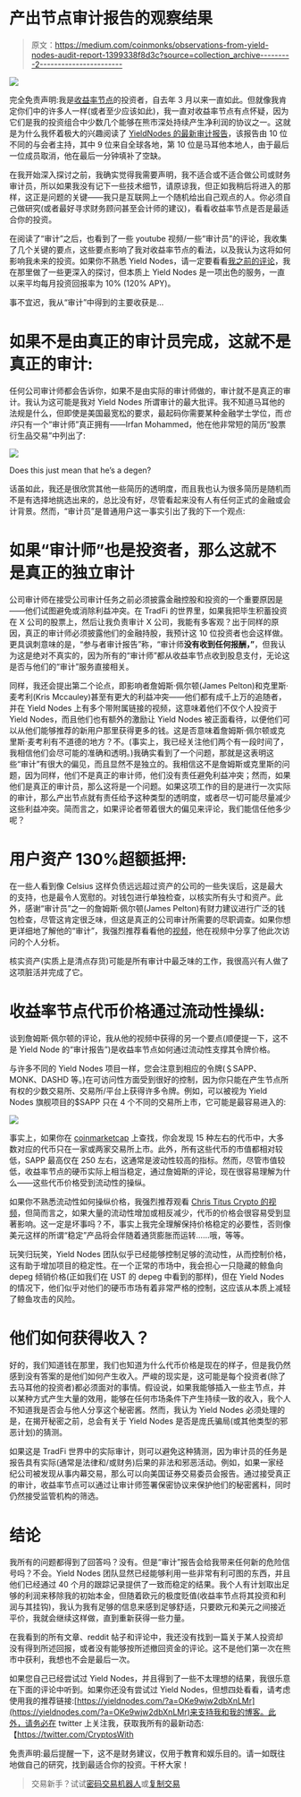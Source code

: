 # 产出节点审计报告的观察结果

> 原文：<https://medium.com/coinmonks/observations-from-yield-nodes-audit-report-1399338f8d3c?source=collection_archive---------2----------------------->

![](img/a0c87ccbbf47171a19053d9f692ed42f.png)

完全免责声明:我是[收益率节点](https://yieldnodes.com/?a=OKe9wjw2dbXnLMr)的投资者，自去年 3 月以来一直如此。但就像我肯定你们中的许多人一样(或者至少应该如此)，我一直对收益率节点有点怀疑，因为它们是我的投资组合中少数几个能够在熊市深处持续产生净利润的协议之一。这就是为什么我怀着极大的兴趣阅读了 [YieldNodes 的最新审计报告](https://members.yieldnodes.com/en/auditjuly2022)，该报告由 10 位不同的与会者主持，其中 9 位来自全球各地，第 10 位是马耳他本地人，由于最后一位成员取消，他在最后一分钟填补了空缺。

在我开始深入探讨之前，我确实觉得我需要声明，我不适合或不适合做公司或财务审计员，所以如果我没有记下一些技术细节，请原谅我，但正如我稍后将进入的那样，这正是问题的关键——我只是互联网上一个随机给出自己观点的人。你必须自己做研究(或者最好寻求财务顾问甚至会计师的建议)，看看收益率节点是否是最适合你的投资。

在阅读了“审计”之后，也看到了一些 youtube 视频/一些“审计员”的评论，我收集了几个关键的要点，这些要点影响了我对收益率节点的看法，以及我认为这将如何影响我未来的投资。如果你不熟悉 Yield Nodes，请一定要看看[我之前的评论](/@CryptosWith/a-deep-dive-analysis-on-yield-nodes-my-only-green-in-a-red-market-df3e77afc92c)，我在那里做了一些更深入的探讨，但本质上 Yield Nodes 是一项出色的服务，一直以来平均每月投资回报率为 10% (120% APY)。

事不宜迟，我从“审计”中得到的主要收获是…

# **如果不是由真正的审计员完成，这就不是真正的审计:**

任何公司审计师都会告诉你，如果不是由实际的审计师做的，审计就不是真正的审计。我认为这可能是我对 Yield Nodes 所谓审计的最大批评。我不知道马耳他的法规是什么，但即使是美国最宽松的要求，最起码你需要某种金融学士学位，而*也许*只有一个“审计师”真正拥有——Irfan Mohammed，他在他非常短的简历“股票衍生品交易”中列出了:

![](img/bb357cea63ecb430e7ec9613d6d451cf.png)

Does this just mean that he’s a degen?

话虽如此，我还是很欣赏其他一些简历的透明度，而且我也认为很多简历是随机而不是有选择地挑选出来的，总比没有好，尽管看起来没有人有任何正式的金融或会计背景。然而，“审计员”是普通用户这一事实引出了我的下一个观点:

# **如果“审计师”也是投资者，那么这就不是真正的独立审计**

公司审计师在接受公司审计任务之前必须披露金融控股和投资的一个重要原因是——他们试图避免或消除利益冲突。在 TradFi 的世界里，如果我把毕生积蓄投资在 X 公司的股票上，然后让我负责审计 X 公司，我能有多客观？出于同样的原因，真正的审计师必须披露他们的金融持股，我预计这 10 位投资者也会这样做。更具讽刺意味的是，“参与者审计报告”称，“审计师**没有收到任何报酬，”**，但我认为这是绝对不真实的，因为所有的“审计师”都从收益率节点收到股息支付，无论这是否与他们的“审计”服务直接相关。

同样，我还会提出第二个论点，即影响者詹姆斯·佩尔顿(James Pelton)和克里斯·麦考利(Kris Mccauley)甚至有更大的利益冲突——他们都有成千上万的追随者，并在 Yield Nodes 上有多个带附属链接的视频，这意味着他们不仅个人投资于 Yield Nodes，而且他们也有额外的激励让 Yield Nodes 被正面看待，以便他们可以从他们能够推荐的新用户那里获得更多的钱。这是否意味着詹姆斯·佩尔顿或克里斯·麦考利有不道德的地方？不。(事实上，我已经关注他们两个有一段时间了，我相信他们会尽可能的准确和透明。)我确实看到了一个问题，那就是这表明这些“审计”有很大的偏见，而且显然不是独立的。我相信这不是詹姆斯或克里斯的问题，因为同样，他们不是真正的审计师，他们没有责任避免利益冲突；然而，如果他们是真正的审计员，那么这将是一个问题。如果这项工作的目的是进行一次实际的审计，那么产出节点就有责任给予这种类型的透明度，或者尽一切可能尽量减少这些利益冲突。简而言之，如果评论者带着很大的偏见来评论，我们能信任他多少呢？

# **用户资产 130%超额抵押:**

在一些人看到像 Celsius 这样负债远远超过资产的公司的一些失误后，这是最大的支持，也是最令人宽慰的。对钱包进行单独检查，以核实所有头寸和资产。此外，感谢“审计员”之一的詹姆斯·佩尔顿(James Pelton)有财力建议进行广泛的钱包检查，尽管这肯定很乏味，但这是真正的公司审计所需要的尽职调查。如果你想更详细地了解他的“审计”，我强烈推荐看看他的[视频](https://www.youtube.com/watch?v=Jx_tsUO6ASk)，他在视频中分享了他此次访问的个人分析。

核实资产(实质上是清点存货)可能是所有审计中最乏味的工作，我很高兴有人做了这项脏活并完成了它。

# **收益率节点代币价格通过流动性操纵:**

谈到詹姆斯·佩尔顿的评论，我从他的视频中获得的另一个要点(顺便提一下，这不是 Yield Node 的“审计报告”)是收益率节点如何通过流动性支撑其令牌价格。

与许多不同的 Yield Nodes 项目一样，您会注意到相应的令牌(＄SAPP、MONK、DASHD 等。)在可访问性方面受到很好的控制，因为你只能在产生节点所有权的少数交易所、交易所/平台上获得许多令牌。例如，可以被视为 Yield Nodes 旗舰项目的$SAPP 只在 4 个不同的交易所上市，它可能是最容易进入的:

![](img/f5b3880e371d708542d3b993b2bfe0fd.png)

事实上，如果你在 [coinmarketcap](https://coinmarketcap.com/invite?ref=CRVFLTLR) 上查找，你会发现 15 种左右的代币中，大多数对应的代币只在一家或两家交易所上市。此外，所有这些代币的市值都相对较低，SAPP 最高仅在 250 左右，这通常是波动性较高的指标。然而，尽管市值较低，收益率节点的硬币实际上相当稳定，通过詹姆斯的评论，现在很容易理解为什么——这些代币价格受到流动性的操纵。

如果你不熟悉流动性如何操纵价格，我强烈推荐观看 [Chris Titus Crypto 的视频](https://www.youtube.com/watch?v=UaaJu0nC690)，但简而言之，如果大量的流动性增加或相反减少，代币的价格会很容易受到显著影响。这一定是坏事吗？不，事实上我完全理解保持价格稳定的必要性，否则像美元这样的所谓“稳定”产品将会伴随着通货膨胀而运转……哦，等等。

玩笑归玩笑，Yield Nodes 团队似乎已经能够控制足够的流动性，从而控制价格，这有助于增加项目的稳定性。在一个正常的市场中，我会担心一只隐藏的鲸鱼向 depeg 倾销价格(正如我们在 UST 的 depeg 中看到的那样)，但在 Yield Nodes 的情况下，他们似乎对他们的硬币市场有着非常严格的控制，这应该从本质上减轻了鲸鱼攻击的风险。

# 他们如何获得收入？

好的，我们知道钱在那里，我们也知道为什么代币价格是现在的样子，但是我仍然感到没有答案的是他们如何产生收入。严峻的现实是，这可能是每个投资者(除了去马耳他的投资者)都必须面对的事情。假设说，如果我能够插入一些主节点，并以某种方式产生大量的效用，能够在任何市场条件下产生持续一致的收入，我个人不知道我是否会与他人分享这个秘密酱。然而，我认为 Yield Nodes 必须处理的是，在揭开秘密之前，总会有关于 Yield Nodes 是否是庞氏骗局(或其他类型的邪恶计划)的猜测。

如果这是 TradFi 世界中的实际审计，则可以避免这种猜测，因为审计员的任务是报告具有实际(通常是法律和/或财务)后果的非法和邪恶活动。例如，如果一家经纪公司被发现从事内幕交易，那么可以向美国证券交易委员会报告。通过接受真正的审计，收益率节点可以通过让审计师签署保密协议来保护他们的秘密酱料，同时仍然接受监管机构的筛选。

# 结论

我所有的问题都得到了回答吗？没有。但是“审计”报告会给我带来任何新的危险信号吗？不会。Yield Nodes 团队显然已经能够利用一些非常有利可图的东西，并且他们已经通过 40 个月的跟踪记录提供了一致而稳定的结果。我个人有计划取出足够的利润来移除我的初始本金，但随着欧元的极度贬值(收益率节点将其投资和利润与其挂钩)，我认为我有足够的信息来感到足够舒适，只要欧元和美元之间接近平价，我就会继续这样做，直到重新获得一些力量。

在我看到的所有文章、reddit 帖子和评论中，我还没有找到一篇关于某人投资却没有得到所述回报，或者没有能够按所述撤回资金的评论。这不是他们第一次在熊市中获利，我想也不会是最后一次。

如果您自己已经尝试过 Yield Nodes，并且得到了一些不太理想的结果，我很乐意在下面的评论中听到。如果你还没有尝试过 Yield Nodes，但想四处看看，请考虑使用我的推荐链接:[https://yieldnodes.com/?a=OKe9wjw2dbXnLMr](https://yieldnodes.com/?a=OKe9wjw2dbXnLMr)来支持我和我的博客。此外，请务必在 twitter 上关注我，获取我所有的最新动态:【https://twitter.com/CryptosWith

免责声明:最后提醒一下，这不是财务建议，仅用于教育和娱乐目的。请一如既往地做自己的研究，找到最适合你的投资。干杯大家！

> 交易新手？试试[密码交易机器人](/coinmonks/crypto-trading-bot-c2ffce8acb2a)或[复制交易](/coinmonks/top-10-crypto-copy-trading-platforms-for-beginners-d0c37c7d698c)